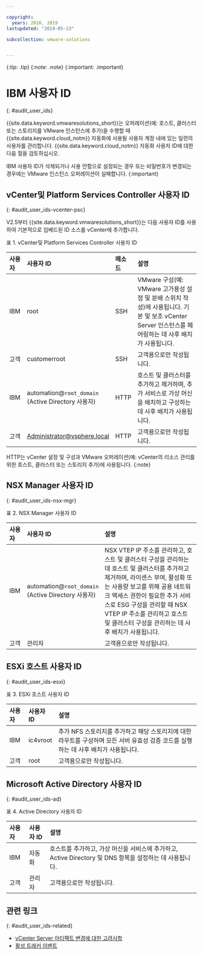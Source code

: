 ```yaml
---

copyright:
  years: 2016, 2019
lastupdated: "2019-05-13"

subcollection: vmware-solutions


---
```


{:tip: .tip}
{:note: .note}
{:important: .important}

# IBM 사용자 ID
{: #audit_user_ids}

{{site.data.keyword.vmwaresolutions_short}}는 오퍼레이션(예: 호스트, 클러스터 또는 스토리지를 VMware 인스턴스에 추가)을 수행할 때 {{site.data.keyword.cloud_notm}} 자동화에 사용될 사용자 계정 내에 있는 일련의 사용자를 관리합니다. {{site.data.keyword.cloud_notm}} 자동화 사용자 ID에 대한 다음 절을 검토하십시오.

IBM 사용자 ID가 삭제되거나 사용 안함으로 설정되는 경우 또는 비밀번호가 변경되는 경우에는 VMware 인스턴스 오퍼레이션이 실패합니다.
{:important}

## vCenter및 Platform Services Controller 사용자 ID
{: #audit_user_ids-vcenter-psc}

V2.5부터 {{site.data.keyword.vmwaresolutions_short}}는 다음 사용자 ID를 사용하여 기본적으로 임베드된 ID 소스를 vCenter에 추가합니다.

표 1. vCenter및 Platform Services Controller 사용자 ID

| 사용자     |사용자 ID      | 메소드 | 설명 |
|:---------|:-------------|:-------|:------------|
|IBM      | root         | SSH    | VMware 구성(예: VMware 고가용성 설정 및 분배 스위치 작성)에 사용됩니다. 기본 및 보조 vCenter Server 인스턴스를 페어링하는 데 사후 배치가 사용됩니다. |
|고객 | customerroot | SSH    | 고객용으로만 작성됩니다. |
|IBM      | automation@``root_domain``<br/>(Active Directory 사용자) | HTTP | 호스트 및 클러스터를 추가하고 제거하며, 추가 서비스로 가상 머신을 배치하고 구성하는 데 사후 배치가 사용됩니다. |
|고객 | Administrator@vsphere.local | HTTP | 고객용으로만 작성됩니다. |

HTTP는 vCenter 설정 및 구성과 VMware 오퍼레이션(예: vCenter의 리소스 관리를 위한 호스트, 클러스터 또는 스토리지 추가)에 사용됩니다.
{:note}

## NSX Manager 사용자 ID
{: #audit_user_ids-nsx-mgr}

표 2. NSX Manager 사용자 ID

| 사용자     |사용자 ID      | 설명 |
|:---------|:-------------|:------------|
|IBM      | automation@``root_domain``<br/>(Active Directory 사용자) | NSX VTEP IP 주소를 관리하고, 호스트 및 클러스터 구성을 관리하는 데 호스트 및 클러스터를 추가하고 제거하며, 라이센스 부여, 활성화 또는 사용량 보고를 위해 공용 네트워크 액세스 권한이 필요한 추가 서비스로 ESG 구성을 관리할 때 NSX VTEP IP 주소를 관리하고 호스트 및 클러스터 구성을 관리하는 데 사후 배치가 사용됩니다. |
|고객 |관리자        | 고객용으로만 작성됩니다. |

## ESXi 호스트 사용자 ID
{: #audit_user_ids-esxi}

표 3. ESXi 호스트 사용자 ID

| 사용자     |사용자 ID      | 설명 |
|:---------|:-------------|:------------|
|IBM      | ic4vroot     | 추가 NFS 스토리지를 추가하고 해당 스토리지에 대한 라우트를 구성하며 모든 서버 유효성 검증 코드를 실행하는 데 사후 배치가 사용됩니다. |
|고객 | root         | 고객용으로만 작성됩니다. |

## Microsoft Active Directory 사용자 ID
{: #audit_user_ids-ad}

표 4. Active Directory 사용자 ID

| 사용자     |사용자 ID       | 설명 |
|:---------|:------------- |:------------|
|IBM      | 자동화    | 호스트를 추가하고, 가상 머신을 서비스에 추가하고, Active Directory 및 DNS 항목을 설정하는 데 사용됩니다. |
|고객 | 관리자 | 고객용으로만 작성됩니다. |

## 관련 링크
{: #audit_user_ids-related}

* [vCenter Server 아티팩트 변경에 대한 고려사항](/docs/services/vmwaresolutions?topic=vmware-solutions-vcenter_chg_impact#vcenter_chg_impact-automation-id)
* [활성 트래커 이벤트](/docs/services/vmwaresolutions?topic=vmware-solutions-at-events#at-events)
